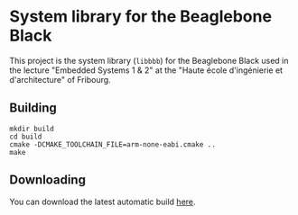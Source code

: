 # System library for the Beaglebone Black

This project is the system library (`libbbb`) for the Beaglebone Black used in the lecture "Embedded Systems 1 & 2" at the "Haute école d'ingénierie et d'architecture" of Fribourg.

## Building

```
mkdir build
cd build
cmake -DCMAKE_TOOLCHAIN_FILE=arm-none-eabi.cmake ..
make
```

## Downloading

You can download the latest automatic build [here](https://gitlab.forge.hefr.ch/embsys/libbbb/-/jobs/artifacts/master/browse/build?job=build).
